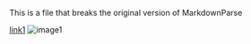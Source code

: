 This is a file that breaks the original version of MarkdownParse

[link1](https://en.wikipedia.org/wiki/Trollface)
![image1](https://interactive-examples.mdn.mozilla.net/media/cc0-images/grapefruit-slice-332-332.jpg)